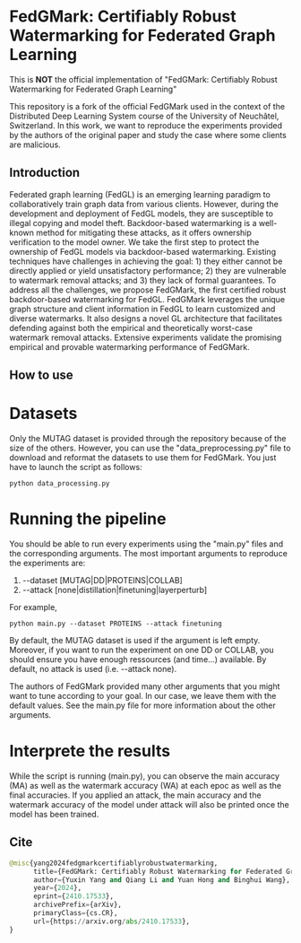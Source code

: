 # FedGMark: Certifiably Robust Watermarking for Federated Graph Learning

This is **NOT** the official implementation of "FedGMark: Certifiably Robust Watermarking for Federated Graph Learning"

This repository is a fork of the official FedGMark used in the context of the Distributed Deep Learning System course of the University of Neuchâtel, Switzerland.
In this work, we want to reproduce the experiments provided by the authors of the original paper and study the case where some clients are malicious.

## Introduction

Federated graph learning (FedGL) is an emerging learning paradigm to collaboratively train graph data from various clients. However, during the development and deployment of FedGL models, they are susceptible to illegal copying and model theft. Backdoor-based watermarking is a well-known method for mitigating these attacks, as it offers ownership verification to the model owner. We take the first step to protect the ownership of FedGL models via backdoor-based watermarking. Existing techniques have challenges in achieving the goal: 1) they either cannot be directly applied or yield unsatisfactory performance; 2) they are vulnerable to watermark removal attacks; and 3) they lack of formal guarantees. To address all the challenges, we propose FedGMark, the first certified robust backdoor-based watermarking for FedGL. FedGMark leverages the unique graph structure and client information in FedGL to learn customized and diverse watermarks. It also designs a novel GL architecture that facilitates defending against both the empirical and theoretically worst-case watermark removal attacks. Extensive experiments validate the promising empirical and provable watermarking performance of FedGMark.

## How to use

# Datasets

Only the MUTAG dataset is provided through the repository because of the size of the others. However, you can use the "data_preprocessing.py" file to download and reformat the datasets to use them for FedGMark. You just have to launch the script as follows:

``` python data_processing.py ```


# Running the pipeline

You should be able to run every experiments using the "main.py" files and the corresponding arguments. 
The most important arguments to reproduce the experiments are:
1. --dataset [MUTAG|DD|PROTEINS|COLLAB]
2. --attack [none|distillation|finetuning|layerperturb]

For example,

`` python main.py --dataset PROTEINS --attack finetuning ``

By default, the MUTAG dataset is used if the argument is left empty. Moreover, if you want to run the experiment on one DD or COLLAB, you should ensure you have enough ressources (and time...) available.
By default, no attack is used (i.e. --attack none).

The authors of FedGMark provided many other arguments that you might want to tune according to your goal. In our case, we leave them with the default values. See the main.py file for more information about the other arguments.

# Interprete the results

While the script is running (main.py), you can observe the main accuracy (MA) as well as the watermark accuracy (WA) at each epoc as well as the final accuracies.
If you applied an attack, the main accuracy and the watermark accuracy of the model under attack will also be printed once the model has been trained.

## Cite
```python
@misc{yang2024fedgmarkcertifiablyrobustwatermarking,
      title={FedGMark: Certifiably Robust Watermarking for Federated Graph Learning}, 
      author={Yuxin Yang and Qiang Li and Yuan Hong and Binghui Wang},
      year={2024},
      eprint={2410.17533},
      archivePrefix={arXiv},
      primaryClass={cs.CR},
      url={https://arxiv.org/abs/2410.17533}, 
}
```

